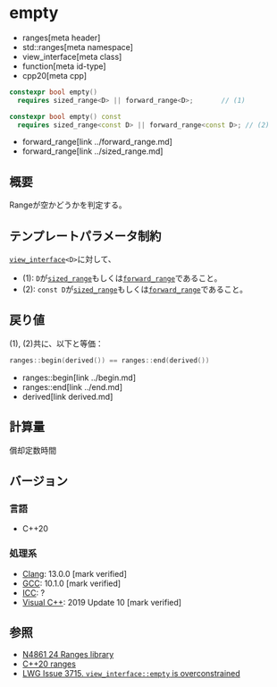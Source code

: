 # empty
* ranges[meta header]
* std::ranges[meta namespace]
* view_interface[meta class]
* function[meta id-type]
* cpp20[meta cpp]

```cpp
constexpr bool empty()
  requires sized_range<D> || forward_range<D>;       // (1)

constexpr bool empty() const
  requires sized_range<const D> || forward_range<const D>; // (2)
```
* forward_range[link ../forward_range.md]
* forward_range[link ../sized_range.md]

## 概要
Rangeが空かどうかを判定する。

## テンプレートパラメータ制約
[`view_interface`](../view_interface.md)`<D>`に対して、

- (1): `D`が[`sized_range`](../sized_range.md)もしくは[`forward_range`](../forward_range.md)であること。
- (2): `const D`が[`sized_range`](../sized_range.md)もしくは[`forward_range`](../forward_range.md)であること。

## 戻り値
(1), (2)共に、以下と等価：

```cpp
ranges::begin(derived()) == ranges::end(derived())
```
* ranges::begin[link ../begin.md]
* ranges::end[link ../end.md]
* derived[link derived.md]

## 計算量
償却定数時間

## バージョン
### 言語
- C++20

### 処理系
- [Clang](/implementation.md#clang): 13.0.0 [mark verified]
- [GCC](/implementation.md#gcc): 10.1.0 [mark verified]
- [ICC](/implementation.md#icc): ?
- [Visual C++](/implementation.md#visual_cpp): 2019 Update 10 [mark verified]

## 参照
- [N4861 24 Ranges library](https://timsong-cpp.github.io/cppwp/n4861/ranges)
- [C++20 ranges](https://techbookfest.org/product/5134506308665344)
- [LWG Issue 3715. `view_interface::empty` is overconstrained](https://cplusplus.github.io/LWG/issue3715)
